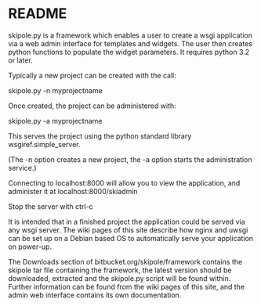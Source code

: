 # README #

skipole.py is a framework which enables a user to create a wsgi application via a web admin interface for templates and widgets. The user then creates python functions to populate the widget parameters. It requires python 3.2 or later.

Typically a new project can be created with the call:

skipole.py -n myprojectname

Once created, the project can be administered with:

skipole.py -a myprojectname

This serves the project using the python standard library wsgiref.simple_server.

(The -n option creates a new project, the -a option starts the administration service.)

Connecting to localhost:8000 will allow you to view the application, and administer it at localhost:8000/skiadmin

Stop the server with ctrl-c

It is intended that in a finished project the application could be served via any wsgi server. The wiki pages of this site describe how nginx and uwsgi can be set up on a Debian based OS to automatically serve your application on power-up. 

The Downloads section of bitbucket.org/skipole/framework contains the skipole tar file containing the framework, the latest version should be downloaded, extracted and the skipole.py script will be found within. Further information can be found from the wiki pages of this site, and the admin web interface contains its own documentation.